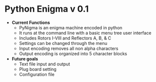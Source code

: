 <h1>Python Enigma v 0.1</h1>	  

- <b>Current Functions</b>
  - PyNigma is an enigma machine encoded in python 
  - It runs at the command line with a basic menu tree user interface
  - Includes Rotors I-VIII and Reflectors A, B, & C
  - Settings can be changed through the menu
  - Input encoding removes all non alpha characters 
  - Output encoding is organized into 5 character blocks
- <b>Future goals</b> 
  - Text file input and output
  - Plug board setting
  - Configuration file
	  


